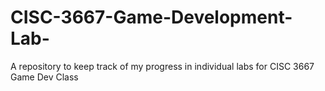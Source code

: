# CISC-3667-Game-Development-Lab-
A repository to keep track of my progress in individual labs for CISC 3667 Game Dev Class 
